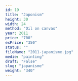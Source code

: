 ```yaml
---
id: 19
title: "Japonism"
height: 30
width: 24
method: "Oil on canvas"
year: 2011
price: "700"
exPrice: "350"
status: ""
fileName: "2011-japanisme.jpg"
medie: "painting"
draft: "False"
slug: "japanisme"
weight: "340"
---
```

